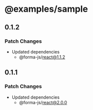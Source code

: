 # @examples/sample

## 0.1.2

### Patch Changes

- Updated dependencies
  - @forma-js/react@1.1.2

## 0.1.1

### Patch Changes

- Updated dependencies
  - @forma-js/react@2.0.0
